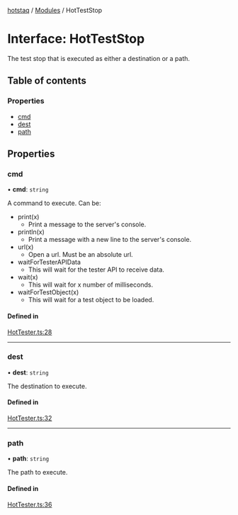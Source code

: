 [hotstaq](../README.md) / [Modules](../modules.md) / HotTestStop

# Interface: HotTestStop

The test stop that is executed as either a destination or
a path.

## Table of contents

### Properties

- [cmd](HotTestStop.md#cmd)
- [dest](HotTestStop.md#dest)
- [path](HotTestStop.md#path)

## Properties

### cmd

• **cmd**: `string`

A command to execute. Can be:
* print(x)
  * Print a message to the server's console.
* println(x)
  * Print a message with a new line to the server's console.
* url(x)
  * Open a url. Must be an absolute url.
* waitForTesterAPIData
  * This will wait for the tester API to receive data.
* wait(x)
  * This will wait for x number of milliseconds.
* waitForTestObject(x)
  * This will wait for a test object to be loaded.

#### Defined in

[HotTester.ts:28](https://github.com/OurFreeLight/HotStaq/blob/3e452c5/src/HotTester.ts#L28)

___

### dest

• **dest**: `string`

The destination to execute.

#### Defined in

[HotTester.ts:32](https://github.com/OurFreeLight/HotStaq/blob/3e452c5/src/HotTester.ts#L32)

___

### path

• **path**: `string`

The path to execute.

#### Defined in

[HotTester.ts:36](https://github.com/OurFreeLight/HotStaq/blob/3e452c5/src/HotTester.ts#L36)
